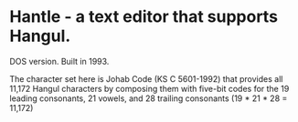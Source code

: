 # Hantle - a text editor that supports Hangul. 

DOS version. Built in 1993. 

The character set here is Johab Code (KS C 5601-1992) that provides all 11,172 Hangul characters by composing them with five-bit codes for the 19 leading consonants, 21 vowels, and 28 trailing consonants (19 * 21 * 28 = 11,172)
